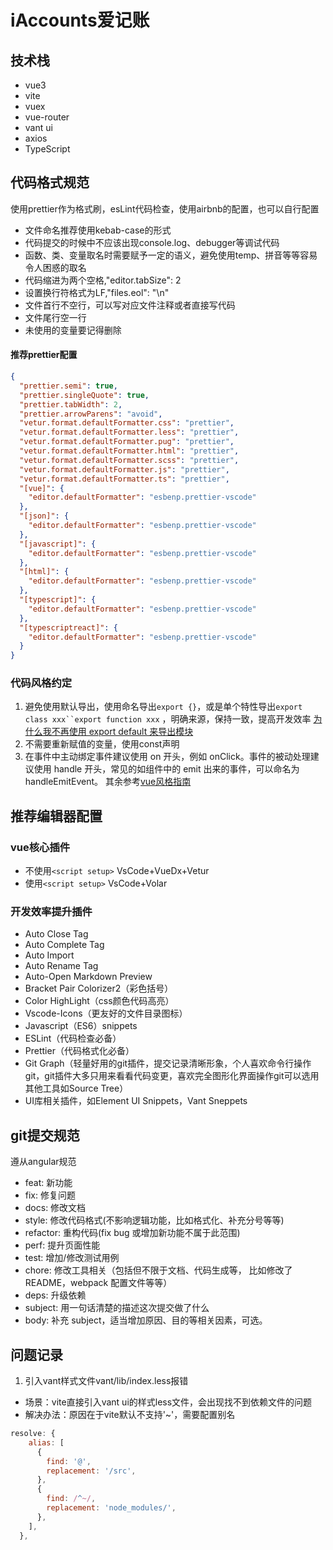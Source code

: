 # iAccounts爱记账 
## 技术栈
- vue3 
- vite
- vuex
- vue-router 
- vant ui
- axios
- TypeScript

## 代码格式规范
使用prettier作为格式刷，esLint代码检查，使用airbnb的配置，也可以自行配置
- 文件命名推荐使用kebab-case的形式
- 代码提交的时候中不应该出现console.log、debugger等调试代码
- 函数、类、变量取名时需要赋予一定的语义，避免使用temp、拼音等等容易令人困惑的取名
- 代码缩进为两个空格,"editor.tabSize": 2
- 设置换行符格式为LF,"files.eol": "\n"
- 文件首行不空行，可以写对应文件注释或者直接写代码
- 文件尾行空一行
- 未使用的变量要记得删除
#### 推荐prettier配置
```json
{
  "prettier.semi": true,
  "prettier.singleQuote": true,
  "prettier.tabWidth": 2,
  "prettier.arrowParens": "avoid",
  "vetur.format.defaultFormatter.css": "prettier",
  "vetur.format.defaultFormatter.less": "prettier",
  "vetur.format.defaultFormatter.pug": "prettier",
  "vetur.format.defaultFormatter.html": "prettier",
  "vetur.format.defaultFormatter.scss": "prettier",
  "vetur.format.defaultFormatter.js": "prettier",
  "vetur.format.defaultFormatter.ts": "prettier",
  "[vue]": {
    "editor.defaultFormatter": "esbenp.prettier-vscode"
  },
  "[json]": {
    "editor.defaultFormatter": "esbenp.prettier-vscode"
  },
  "[javascript]": {
    "editor.defaultFormatter": "esbenp.prettier-vscode"
  },
  "[html]": {
    "editor.defaultFormatter": "esbenp.prettier-vscode"
  },
  "[typescript]": {
    "editor.defaultFormatter": "esbenp.prettier-vscode"
  },
  "[typescriptreact]": {
    "editor.defaultFormatter": "esbenp.prettier-vscode"
  }
}
```
### 代码风格约定
1. 避免使用默认导出，使用命名导出`export {}`，或是单个特性导出`export class xxx``export function xxx` ，明确来源，保持一致，提高开发效率
[为什么我不再使用 export default 来导出模块](https://juejin.cn/post/6844903767528177671)
2. 不需要重新赋值的变量，使用const声明
3. 在事件中主动绑定事件建议使用 on 开头，例如 onClick。事件的被动处理建议使用 handle 开头，常见的如组件中的 emit 出来的事件，可以命名为 handleEmitEvent。
其余参考[vue风格指南](https://v3.cn.vuejs.org/style-guide/)

## 推荐编辑器配置
### vue核心插件
- 不使用`<script setup>`
VsCode+VueDx+Vetur
- 使用`<script setup>`
VsCode+Volar
### 开发效率提升插件
- Auto Close Tag
- Auto Complete Tag
- Auto Import
- Auto Rename Tag
- Auto-Open Markdown Preview
- Bracket Pair Colorizer2（彩色括号）
- Color HighLight（css颜色代码高亮）
- Vscode-Icons（更友好的文件目录图标）
- Javascript（ES6）snippets
- ESLint（代码检查必备）
- Prettier（代码格式化必备）
- Git Graph（轻量好用的git插件，提交记录清晰形象，个人喜欢命令行操作git，git插件大多只用来看看代码变更，喜欢完全图形化界面操作git可以选用其他工具如Source Tree）
- UI库相关插件，如Element UI Snippets，Vant Sneppets

## git提交规范
遵从angular规范
- feat: 新功能
- fix: 修复问题
- docs: 修改文档
- style: 修改代码格式(不影响逻辑功能，比如格式化、补充分号等等)
- refactor: 重构代码(fix bug 或增加新功能不属于此范围)
- perf: 提升页面性能
- test: 增加/修改测试用例
- chore: 修改工具相关（包括但不限于文档、代码生成等， 比如修改了 README，webpack 配置文件等等）
- deps: 升级依赖
- subject: 用一句话清楚的描述这次提交做了什么
- body: 补充 subject，适当增加原因、目的等相关因素，可选。

## 问题记录
1. 引入vant样式文件vant/lib/index.less报错 
- 场景：vite直接引入vant ui的样式less文件，会出现找不到依赖文件的问题
- 解决办法：原因在于vite默认不支持'~'，需要配置别名
```javascript
resolve: {
    alias: [
      {
        find: '@',
        replacement: '/src',
      },
      {
        find: /^~/,
        replacement: 'node_modules/',
      },
    ],
  },
```
